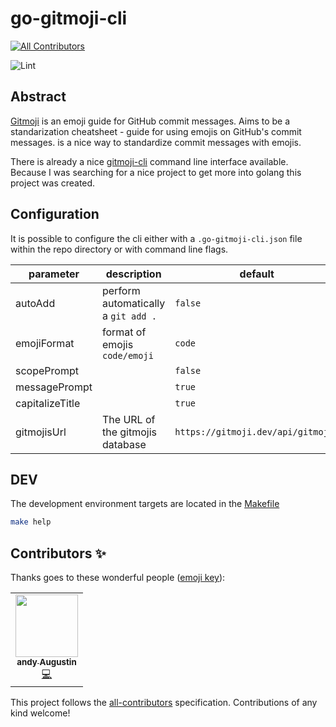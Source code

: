# go-gitmoji-cli
<!-- ALL-CONTRIBUTORS-BADGE:START - Do not remove or modify this section -->
[![All Contributors](https://img.shields.io/badge/all_contributors-1-orange.svg?style=flat-square)](#contributors-)
<!-- ALL-CONTRIBUTORS-BADGE:END -->

![Lint](https://github.com/AndreasAugustin/template/workflows/Lint/badge.svg)

## Abstract

[Gitmoji][gitmoji] is an emoji guide for GitHub commit messages. Aims to be a standarization cheatsheet - guide for using emojis on GitHub's commit messages.
 is a nice way to standardize commit messages with emojis.

There is already a nice [gitmoji-cli](gitmoji-cli) command line interface available.
Because I was searching for a nice project to get more into golang this project was created.

## Configuration

It is possible to configure the cli either with a `.go-gitmoji-cli.json` file within the repo directory
or with command line flags.

| **parameter**   | **description**                     | **default**                        |
|-----------------|-------------------------------------|------------------------------------|
| autoAdd         | perform automatically a `git add .` | `false`                            |
| emojiFormat     | format of emojis `code/emoji`       | `code`                             |
| scopePrompt     |                                     | `false`                            |
| messagePrompt   |                                     | `true`                             |
| capitalizeTitle |                                     | `true`                             |
| gitmojisUrl     | The URL of the gitmojis database    | `https://gitmoji.dev/api/gitmojis` |

## DEV

The development environment targets are located in the [Makefile](Makefile)

```bash
make help
```

[gitmoji]: https://gitmoji.dev/
[gitmoji-cli]: https://github.com/carloscuesta/gitmoji-cli

## Contributors ✨

Thanks goes to these wonderful people ([emoji key](https://allcontributors.org/docs/en/emoji-key)):

<!-- ALL-CONTRIBUTORS-LIST:START - Do not remove or modify this section -->
<!-- prettier-ignore-start -->
<!-- markdownlint-disable -->
<table>
  <tr>
    <td align="center"><a href="https://github.com/AndreasAugustin"><img src="https://avatars0.githubusercontent.com/u/8027933?v=4" width="100px;" alt=""/><br /><sub><b>andy Augustin</b></sub></a><br /><a href="https://github.com/AndreasAugustin/template/commits?author=AndreasAugustin" title="Code">💻</a></td>
  </tr>
</table>

<!-- markdownlint-enable -->
<!-- prettier-ignore-end -->
<!-- ALL-CONTRIBUTORS-LIST:END -->

This project follows the [all-contributors](https://github.com/all-contributors/all-contributors) specification. Contributions of any kind welcome!

